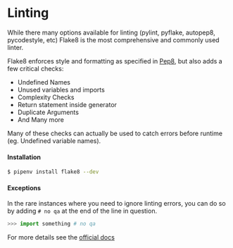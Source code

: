 # Linting

While there many options available for linting (pylint, pyflake, autopep8, pycodestyle, etc) Flake8 is the most comprehensive and commonly used linter.

Flake8 enforces style and formatting as specified in [Pep8](https://www.python.org/dev/peps/pep-0008/), but also adds a few critical checks:

- Undefined Names
- Unused variables and imports
- Complexity Checks
- Return statement inside generator
- Duplicate Arguments
- And Many more

Many of these checks can actually be used to catch errors before runtime (eg. Undefined variable names).

#### Installation

```bash
$ pipenv install flake8 --dev
```

#### Exceptions

In the rare instances where you need to ignore linting errors,
you can do so by adding `# no qa` at the end of the line in question.

```python
>>> import something # no qa
```

For more details see the [official docs](http://flake8.pycqa.org/en/latest/)
